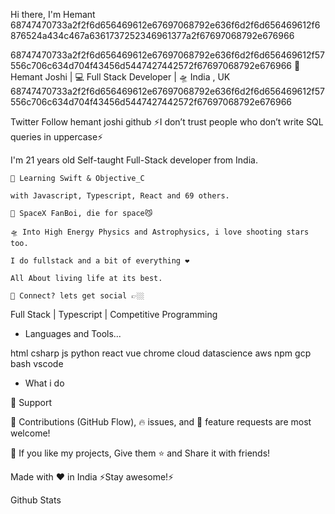 Hi there, I'm Hemant
68747470733a2f2f6d656469612e67697068792e636f6d2f6d656469612f6876524a434c467a6361737252346961377a2f67697068792e676966

              
68747470733a2f2f6d656469612e67697068792e636f6d2f6d656469612f57556c706c634d704f43456d5447427442572f67697068792e676966
🙎 Hemant Joshi | 💻 Full Stack Developer | 🛸 India , UK
68747470733a2f2f6d656469612e67697068792e636f6d2f6d656469612f57556c706c634d704f43456d5447427442572f67697068792e676966

Twitter Follow
hemant joshi github
⚡️I don’t trust people who don’t write SQL queries in uppercase⚡️

I'm 21 years old Self-taught Full-Stack developer from India.

    🥀 Learning Swift & Objective_C

    with Javascript, Typescript, React and 69 others.

    🔭 SpaceX FanBoi, die for space😼

    🛸 Into High Energy Physics and Astrophysics, i love shooting stars too.

    I do fullstack and a bit of everything ❤️

    All About living life at its best.

    💬 Connect? lets get social 👉🏼

Full Stack | Typescript | Competitive Programming


- Languages and Tools...

html csharp js python react vue chrome cloud datascience aws npm gcp bash vscode
- What i do


🤝 Support

🎀 Contributions (GitHub Flow), 🔥 issues, and 🥮 feature requests are most welcome!

💙 If you like my projects, Give them ⭐ and Share it with friends!

Made with ❤️ in India
⚡️Stay awesome!⚡️

Github Stats 
